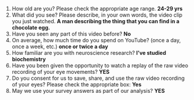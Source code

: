 1. How old are you? Please check the appropriate age range. **24-29 yrs**  
2. What did you see? Please describe, in your own words, the video clip you just watched. **A man describing the thing that you can find in a chocolate egg.**  
3. Have you seen any part of this video before? **No**  
4. On average, how much time do you spend on YouTube? (once a day, once a week, etc.) **once or twice a day**  
5. How familiar are you with neuroscience research? **I've studied biochemistry**  
6. Have you been given the opportunity to watch a replay of the raw video recording of your eye movements? **YES**  
7. Do you consent for us to save, share, and use the raw video recording of your eyes? Please check the appropriate box: **Yes**  
8. May we use your survey answers as part of our analysis? **YES**  
